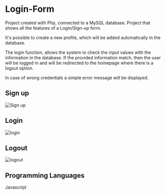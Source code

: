 # Login-Form

Project created with Php, connected to a MySQL database.
Project that shows all the features of a Login/Sign-up form.

It's possible to create a new profile, which will be added automatically in the database.

The login function, allows the system to check the input values with the information in the database.
If the provided information match, then the user will be logged in and will be redirected to the homepage where there is a logout option.

In case of wrong credentials a simple error message will be displayed.

## Sign up
![Sign up ](https://user-images.githubusercontent.com/91989821/150527205-0fe4adba-b09b-431e-86cb-694441f80c4b.png)

## Login
![login](https://user-images.githubusercontent.com/91989821/150527215-18804233-7d2b-4488-a381-d0dc3a2813e0.png)

## Logout
![logout](https://user-images.githubusercontent.com/91989821/150527222-63456872-d0a1-414a-bdfe-dbd67b509a65.png)
## Programming Languages 
Javascript 
